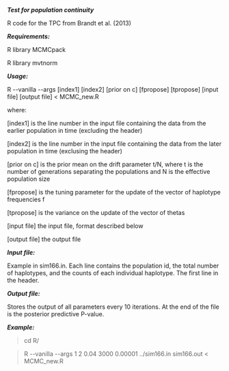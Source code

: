 ***Test for population continuity***

R code for the TPC from Brandt et al. (2013) 

***Requirements:***

R library MCMCpack

R library mvtnorm

***Usage:***

R --vanilla --args [index1] [index2] [prior on c] [fpropose] [tpropose] [input file] [output file] < MCMC_new.R

where:

[index1] is the line number in the input file containing the data from the earlier population in time (excluding the header)

[index2] is the line number in the input file containing the data from the later population in time (exclusing the header)

[prior on c] is the prior mean on the drift parameter t/N, where t is the number of generations separating the populations and N is the effective population size

[fpropose] is the tuning parameter for the update of the vector of haplotype frequencies f

[tpropose] is the variance on the update of the vector of thetas

[input file] the input file, format described below

[output file] the output file 



***Input file:***

Example in sim166.in. Each line contains the population id, the total number of haplotypes, and the counts of each individual haplotype. The first line in the header.



***Output file:***

Stores the output of all parameters every 10 iterations. At the end of the file is the posterior predictive P-value.



***Example:***

>cd R/

>R --vanilla --args  1 2 0.04 3000 0.00001 ../sim166.in sim166.out < MCMC_new.R

